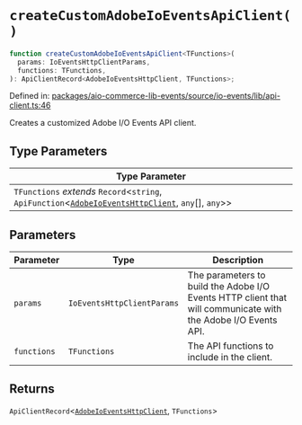 # `createCustomAdobeIoEventsApiClient()`

```ts
function createCustomAdobeIoEventsApiClient<TFunctions>(
  params: IoEventsHttpClientParams,
  functions: TFunctions,
): ApiClientRecord<AdobeIoEventsHttpClient, TFunctions>;
```

Defined in: [packages/aio-commerce-lib-events/source/io-events/lib/api-client.ts:46](https://github.com/adobe/aio-commerce-sdk/blob/db09d0de34ee085849efca6e0213ea525d0165dc/packages/aio-commerce-lib-events/source/io-events/lib/api-client.ts#L46)

Creates a customized Adobe I/O Events API client.

## Type Parameters

| Type Parameter                                                                                                                                                                                                                                             |
| ---------------------------------------------------------------------------------------------------------------------------------------------------------------------------------------------------------------------------------------------------------- |
| `TFunctions` _extends_ `Record`\<`string`, `ApiFunction`\<[`AdobeIoEventsHttpClient`](https://github.com/adobe/aio-commerce-sdk/blob/main/packages-private/aio-commerce-lib-api/docs/api-reference/classes/AdobeIoEventsHttpClient.md), `any`[], `any`\>\> |

## Parameters

| Parameter   | Type                       | Description                                                                                                   |
| ----------- | -------------------------- | ------------------------------------------------------------------------------------------------------------- |
| `params`    | `IoEventsHttpClientParams` | The parameters to build the Adobe I/O Events HTTP client that will communicate with the Adobe I/O Events API. |
| `functions` | `TFunctions`               | The API functions to include in the client.                                                                   |

## Returns

`ApiClientRecord`\<[`AdobeIoEventsHttpClient`](https://github.com/adobe/aio-commerce-sdk/blob/main/packages-private/aio-commerce-lib-api/docs/api-reference/classes/AdobeIoEventsHttpClient.md), `TFunctions`\>
